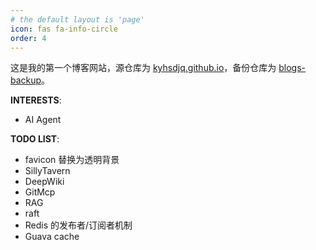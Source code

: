 ```yaml
---
# the default layout is 'page'
icon: fas fa-info-circle
order: 4
---
```


这是我的第一个博客网站，源仓库为 [kyhsdjq.github.io](https://github.com/kyhsdjq/kyhsdjq.github.io)，备份仓库为 [blogs-backup](https://github.com/kyhsdjq/blogs-backup)。

**INTERESTS**:
- AI Agent

**TODO LIST**:
- favicon 替换为透明背景
- SillyTavern
- DeepWiki
- GitMcp
- RAG
- raft
- Redis 的发布者/订阅者机制
- Guava cache
